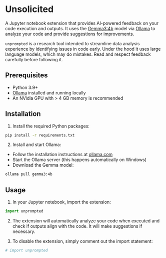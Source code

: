 # Unsolicited

A Jupyter notebook extension that provides AI-powered feedback on your code execution and outputs. It uses the [Gemma3:4b](https://ollama.com/library/gemma3:4b) model via [Ollama](https://ollama.com) to analyze your code and provide suggestions for improvements.


`unprompted` is a research tool intended to streamline data analysis experience by identifying issues in code early. Under the hood it uses large language models, which may do mistakes. Read and respect feedback carefully before following it.

## Prerequisites

- Python 3.9+
- [Ollama](https://ollama.com/) installed and running locally
- An NVidia GPU with > 4 GB memory is recommended

## Installation

1. Install the required Python packages:
```bash
pip install -r requirements.txt
```

2. Install and start Ollama:
- Follow the installation instructions at [ollama.com](https://ollama.com/)
- Start the Ollama server (this happens automatically on Windows)
- Download the Gemma model:

```bash
ollama pull gemma3:4b
```

## Usage

1. In your Jupyter notebook, import the extension:
```python
import unprompted
```

2. The extension will automatically analyze your code when executed and check if outputs align with the code. It will make suggestions if necessary.

3. To disable the extension, simply comment out the import statement:
```python
# import unprompted
```


